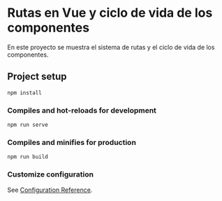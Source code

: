 # Rutas en Vue y ciclo de vida de los componentes

En este proyecto se muestra el sistema de rutas y el ciclo de vida de los componentes.

## Project setup
```
npm install
```

### Compiles and hot-reloads for development
```
npm run serve
```

### Compiles and minifies for production
```
npm run build
```

### Customize configuration
See [Configuration Reference](https://cli.vuejs.org/config/).
